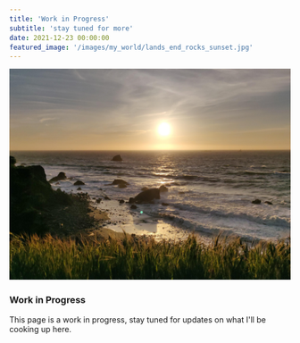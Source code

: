 ```yaml
---
title: 'Work in Progress'
subtitle: 'stay tuned for more'
date: 2021-12-23 00:00:00
featured_image: '/images/my_world/lands_end_rocks_sunset.jpg'
---
```


![](/images/my_world/lands_end_sunset.jpg)

### Work in Progress

This page is a work in progress, stay tuned for updates on what I'll be cooking up here.
